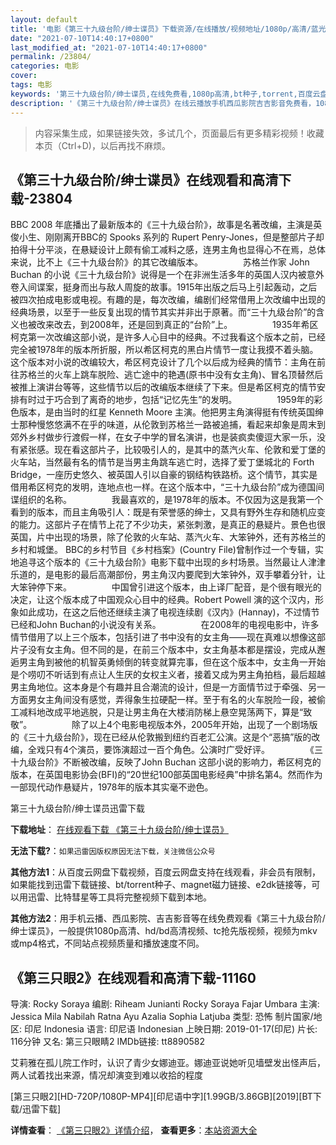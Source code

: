 ```yaml
---
layout: default
title: '电影《第三十九级台阶/绅士谍员》下载资源/在线播放/视频地址/1080p/高清/蓝光'
date: "2021-07-10T14:40:17+0800"
last_modified_at: "2021-07-10T14:40:17+0800"
permalink: /23804/
categories: 电影
cover:
tags: 电影
keywords: '第三十九级台阶/绅士谍员,在线免费看,1080p高清,bt种子,torrent,百度云盘,magnet,磁力链,迅雷下载资源'
description: '《第三十九级台阶/绅士谍员》在线云播放手机西瓜影院吉吉影音免费看，1080p高清bd/hd未删减完整版和tc抢先枪版，mkv/mp4格式，附带bt/torrent种子、magnet/磁力链、百度云盘、网盘资源迅雷下载链接'
---
```


>内容采集生成，如果链接失效，多试几个，页面最后有更多精彩视频！收藏本页（Ctrl+D)，以后再找不麻烦。


## 《第三十九级台阶/绅士谍员》在线观看和高清下载-23804

BBC 2008 年底播出了最新版本的《三十九级台阶》，故事是名著改编，主演是英俊小生、刚刚离开BBC的 Spooks 系列的 Rupert Penry-Jones，但是整部片子却拍得十分平淡，在悬疑设计上颇有偷工减料之感，连男主角也显得心不在焉，总体来说，比不上《三十九级台阶》的其它改编版本。 　　 　　苏格兰作家 John Buchan 的小说《三十九级台阶》说得是一个在非洲生活多年的英国人汉内被意外卷入间谍案，挺身而出与敌人周旋的故事。1915年出版之后马上引起轰动，之后被四次拍成电影或电视。有趣的是，每次改编，编剧们经常借用上次改编中出现的经典场景，以至于一些反复出现的情节其实并非出于原著。而&ldquo;三十九级台阶”的含义也被改来改去，到2008年，还是回到真正的&ldquo;台阶”上。 　　 　　1935年希区柯克第一次改编这部小说，是许多人心目中的经典。不过我看这个版本之前，已经完全被1978年的版本所折服，所以希区柯克的黑白片情节一度让我摸不着头脑。这个版本对小说的改编较大，希区柯克设计了几个以后成为经典的情节：主角在前往苏格兰的火车上跳车脱险、逃亡途中的艳遇(原书中没有女主角)、冒名顶替然后被推上演讲台等等，这些情节以后的改编版本继续了下来。但是希区柯克的情节安排有时过于巧合到了离奇的地步，包括“记忆先生”的发明。 　　 　　1959年的彩色版本，是由当时的红星 Kenneth Moore 主演。他把男主角演得挺有传统英国绅士那种慢悠悠满不在乎的味道，从伦敦到苏格兰一路被追捕，看起来却象是周末到郊外乡村做步行渡假一样，在女子中学的冒名演讲，也是装疯卖傻逗大家一乐，没有紧张感。现在看这部片子，比较吸引人的，是其中的蒸汽火车、伦敦和爱丁堡的火车站，当然最有名的情节是当男主角跳车逃亡时，选择了爱丁堡城北的 Forth Bridge，一座历史悠久、被英国人引以自豪的钢结构铁路桥。这个情节，其实是借用希区柯克的发明，连地点也一样。在这个版本中，“三十九级台阶”成为德国间谍组织的名称。 　　 　　我最喜欢的，是1978年的版本。不仅因为这是我第一个看到的版本，而且主角吸引人：既是有荣誉感的绅士，又具有野外生存和随机应变的能力。这部片子在情节上花了不少功夫，紧张刺激，是真正的悬疑片。景色也很英国，片中出现的场景，除了伦敦的火车站、蒸汽火车、大笨钟外，还有苏格兰的乡村和城堡。 BBC的乡村节目《乡村档案》(Country File)曾制作过一个专辑，实地追寻这个版本的《三十九级台阶》电影下载中出现的乡村场景。当然最让人津津乐道的，是电影的最后高潮部份，男主角汉内要爬到大笨钟外，双手攀着分针，让大笨钟停下来。 　　 　　中国曾引进这个版本，由上译厂配音，是个很有眼光的决定，让这个版本成了中国观众心目中的经典。Robert Powell 演的这个汉内，形象如此成功，在这之后他还继续主演了电视连续剧《汉内》(Hannay)，不过情节已经和John Buchan的小说没有关系。 　　 　　在2008年的电视电影中，许多情节借用了以上三个版本，包括引进了书中没有的女主角――现在真难以想像这部片子没有女主角。但不同的是，在前三个版本中，女主角基本都是摆设，完成从邂逅男主角到被他的机智英勇倾倒的转变就算完事，但在这个版本中，女主角一开始是个唠叨不听话到有点让人生厌的女权主义者，接着又成为男主角拍档，最后超越男主角地位。这本身是个有趣并且合潮流的设计，但是一方面情节过于牵强、另一方面男女主角间没有感觉，弄得象生拉硬配一样。至于有名的火车脱险一段，被偷工减料地改成平地逃脱，只是让男主角在大楼消防梯上悬空晃荡两下，算是&ldquo;致敬”。 　　 　　除了以上4个电影电视版本外，2005年开始，出现了一个剧场版的《三十九级台阶》，现在已经从伦敦搬到纽约百老汇公演。这是个“恶搞”版的改编，全戏只有4个演员，要饰演超过一百个角色。公演时广受好评。 　　 　　《三十九级台阶》不断被改编，反映了John Buchan 这部小说的影响力，希区柯克的版本，在英国电影协会(BFI)的&ldquo;20世纪100部英国电影经典&rdquo;中排名第4。然而作为一部现代动作悬疑片，1978年的版本其实毫不逊色。


第三十九级台阶/绅士谍员迅雷下载

**下载地址**： [在线观看下载 《第三十九级台阶/绅士谍员》](https://www.993dy.com//vod-detail-id-24312.html) 


**无法下载?**：`如果迅雷因版权原因无法下载，关注微信公众号 `

**其他方法1**：从百度云网盘下载视频，百度云网盘支持在线观看，非会员有限制，如果能找到迅雷下载链接、bt/torrent种子、magnet磁力链接、e2dk链接等，可以用迅雷、比特彗星等工具将完整视频下载到本地。

**其他方法2**：用手机云播、西瓜影院、吉吉影音等在线免费观看《第三十九级台阶/绅士谍员》，一般提供1080p高清、hd/bd高清视频、tc抢先版视频，视频为mkv或mp4格式，不同站点视频质量和播放速度不同。


## 《第三只眼2》在线观看和高清下载-11160

导演: Rocky Soraya 编剧: Riheam Junianti Rocky Soraya Fajar Umbara 主演: Jessica Mila Nabilah Ratna Ayu Azalia Sophia Latjuba 类型: 恐怖 制片国家/地区: 印尼 Indonesia 语言: 印尼语 Indonesian 上映日期: 2019-01-17(印尼) 片长: 116分钟 又名: 第三只眼睛2 IMDb链接: tt8890582

艾莉雅在孤儿院工作时，认识了青少女娜迪亚。娜迪亚说她听见墙壁发出怪声后，两人试着找出来源，情况却演变到难以收拾的程度


[第三只眼2][HD-720P/1080P-MP4][印尼语中字][1.99GB/3.86GB][2019][BT下载/迅雷下载]

**详情查看**： [《第三只眼2》详情介绍](/movie/11160/)， **查看更多**：[本站资源大全](/movie/t/all/)

